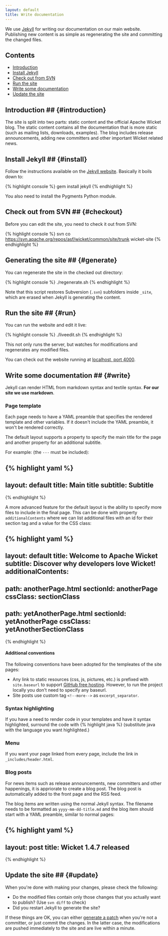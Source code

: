 ```yaml
---
layout: default
title: Write documentation
---
```


We use [Jekyll](http://github.com/mojombo/jekyll) for writing our
documentation on our main website. Publishing new content is as simple as
regenerating the site and committing the changed files.

## Contents ##

* [Introduction](#introduction)
* [Install Jekyll](#install)
* [Check out from SVN](#checkout)
* [Run the site](#run)
* [Write some documentation](#write)
* [Update the site](#update)

## Introduction ## {#introduction}

The site is split into two parts: static content and the official Apache
Wicket blog. The static content contains all the documentation that is more
static (such as mailing lists, downloads, examples). The blog includes release
announcements, adding new committers and other important Wicket related news.

## Install Jekyll ## {#install}

Follow the instructions available on the [Jekyll
website](http://github.com/mojombo/jekyll). Basically it boils down to:

{% highlight console %}
gem install jekyll
{% endhighlight %}

You also need to install the Pygments Python module.

## Check out from SVN ## {#checkout}

Before you can edit the site, you need to check it out from SVN:

{% highlight console %}
svn co https://svn.apache.org/repos/asf/wicket/common/site/trunk wicket-site
{% endhighlight %}

## Generating the site ## {#generate}

You can regenerate the site in the checked out directory:

{% highlight console %}
./regenerate.sh
{% endhighlight %}

Note that this script restores Subversion (`.svn`) subfolders
inside `_site`, which are erased when Jekyll is generating the content.

## Run the site ## {#run}

You can run the website and edit it live:

{% highlight console %}
./liveedit.sh
{% endhighlight %}

This not only runs the server, but watches for modifications and regenerates
any modified files.

You can check out the website running at [localhost, port 4000](http://localhost:4000).

## Write some documentation ## {#write}

Jekyll can render HTML from markdown syntax and textile syntax. **For our site
we use markdown**. 

### Page template ###

Each page needs to have a YAML preamble that specifies the rendered template
and other variables. If it doesn't include the YAML preamble, it won't be
rendered correctly.

The default layout supports a property to specify the main title for the page and 
another property for an additional subtitle.

For example: (the `---` must be included):

{% highlight yaml %}
---
layout: default
title: Main title
subtitle: Subtitle
---
{% endhighlight %}

A more advanced feature for the default layout is the ability to specify more files to include
in the final page. This can be done with property `additionalContents` where we can list additional files
with an id for their section tag and a value for the CSS class:

{% highlight yaml %}
---
layout: default
title: Welcome to Apache Wicket
subtitle: Discover why developers love Wicket!
additionalContents:
  -
   path: anotherPage.html
   sectionId: anotherPage
   cssClass: sectionClass
  -
   path: yetAnotherPage.html
   sectionId: yetAnotherPage
   cssClass: yetAnotherSectionClass
---
{% endhighlight %}

#### Additional conventions ####

The following conventions have been adopted for the templeates of the site pages:

* Any link to static resources (css, js, pictures, etc.) is prefixed with `site.baseurl` to support [GitHub free hosting](http://jekyllrb.com/docs/github-pages/#project-page-url-structure). However, to run the project locally you don't need to specify any baseurl.
* Site posts use custom tag `<!--more-->` as `excerpt_separator`.

### Syntax highlighting ###

If you have a need to render code in your templates and have it syntax
highlighted, surround the code with \{\% highlight java \%\} (substitute java
with the language you want highlighted.)

### Menu ###

If you want your page linked from every page, include the link in
`_includes/header.html`.

### Blog posts ###

For news items such as release announcements, new committers and other
happenings, it is appriorate to create a blog post. The blog post is
automatically added to the front page and the RSS feed.

The blog items are written using the normal Jekyll syntax. The filename needs
to be formatted as `yyyy-mm-dd-title.md` and the blog item should start with a
YAML preamble, similar to normal pages:

{% highlight yaml %}
---
layout: post
title: Wicket 1.4.7 released
---
{% endhighlight %}

## Update the site ## {#update}

When you're done with making your changes, please check the following:

* Do the modified files contain only those changes that you actually want to
  publish? (Use `svn diff` to check)
* Did you restart Jekyll to generate the site?

If these things are OK, you can either [generate a patch](http://svnbook.red-bean.com/en/1.7/svn.ref.svn.c.diff.html) when
you're not a committer, or just commit the changes. In the latter case, the
modifications are pushed immediately to the site and are live within a minute.

